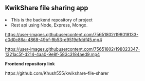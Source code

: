 ## <b>KwikShare file sharing app</b> 


<li>This is the backend repository of project</li>
<li>Rest api using Node, Express, Mongo.</li>








https://user-images.githubusercontent.com/75651802/198018133-c0d0c86a-4868-49bf-9b53-e9519dfddf45.mp4


https://user-images.githubusercontent.com/75651802/198023347-1321ac5f-d214-4aa0-9e8f-583c3184aed9.mp4



<b> Frontend repository link</b>
<link>https://github.com/Khush555/kwikshare-file-sharer</link>
